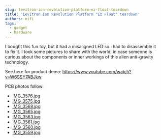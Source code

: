 ```yaml
---
slug: levitron-ion-revolution-platform-ez-float-teardown
title: 'Levitron Ion Revolution Platform "Ez Float" teardown'
authors: mifi
tags:
  - gadget
  - hardware
---
```

I bought this fun toy, but it had a misaligned LED so i had to disassemble it to fix it. I took some pictures to share with the world, in case someone is curious about the components or inner workings of this alien anti-gravity technology.

See here for product demo: https://www.youtube.com/watch?v=W6SSY7ABJkw

PCB photos follow:
- [IMG_3576.jpg](https://static.mifi.no/uploads/2015/12/IMG_3576.jpg)
- [IMG_3575.jpg](https://static.mifi.no/uploads/2015/12/IMG_3575.jpg)
- [IMG_3568.jpg](https://static.mifi.no/uploads/2015/12/IMG_3568.jpg)
- [IMG_3565.jpg](https://static.mifi.no/uploads/2015/12/IMG_3565.jpg)
- [IMG_3563.jpg](https://static.mifi.no/uploads/2015/12/IMG_3563.jpg)
- [IMG_3561.jpg](https://static.mifi.no/uploads/2015/12/IMG_3561.jpg)
- [IMG_3560.jpg](https://static.mifi.no/uploads/2015/12/IMG_3560.jpg)
- [IMG_3559.jpg](https://static.mifi.no/uploads/2015/12/IMG_3559.jpg)
